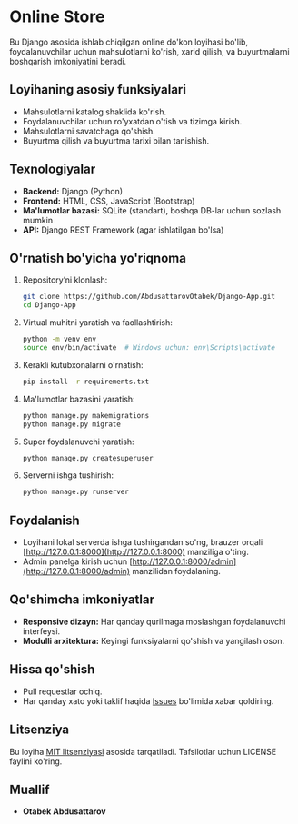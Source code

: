 # Online Store

Bu Django asosida ishlab chiqilgan online do'kon loyihasi bo'lib, foydalanuvchilar uchun mahsulotlarni ko'rish, xarid qilish, va buyurtmalarni boshqarish imkoniyatini beradi.

## Loyihaning asosiy funksiyalari
- Mahsulotlarni katalog shaklida ko'rish.
- Foydalanuvchilar uchun ro'yxatdan o'tish va tizimga kirish.
- Mahsulotlarni savatchaga qo'shish.
- Buyurtma qilish va buyurtma tarixi bilan tanishish.

## Texnologiyalar
- **Backend:** Django (Python)
- **Frontend:** HTML, CSS, JavaScript (Bootstrap)
- **Ma'lumotlar bazasi:** SQLite (standart), boshqa DB-lar uchun sozlash mumkin
- **API:** Django REST Framework (agar ishlatilgan bo'lsa)

## O'rnatish bo'yicha yo'riqnoma
1. Repository’ni klonlash:
   ```bash
   git clone https://github.com/AbdusattarovOtabek/Django-App.git
   cd Django-App
   ```
2. Virtual muhitni yaratish va faollashtirish:
   ```bash
   python -m venv env
   source env/bin/activate  # Windows uchun: env\Scripts\activate
   ```
3. Kerakli kutubxonalarni o'rnatish:
   ```bash
   pip install -r requirements.txt
   ```
4. Ma'lumotlar bazasini yaratish:
   ```bash
   python manage.py makemigrations
   python manage.py migrate
   ```
5. Super foydalanuvchi yaratish:
   ```bash
   python manage.py createsuperuser
   ```
6. Serverni ishga tushirish:
   ```bash
   python manage.py runserver
   ```

## Foydalanish
- Loyihani lokal serverda ishga tushirgandan so'ng, brauzer orqali [http://127.0.0.1:8000](http://127.0.0.1:8000) manziliga o'ting.
- Admin panelga kirish uchun [http://127.0.0.1:8000/admin](http://127.0.0.1:8000/admin) manzilidan foydalaning.

## Qo'shimcha imkoniyatlar
- **Responsive dizayn:** Har qanday qurilmaga moslashgan foydalanuvchi interfeysi.
- **Modulli arxitektura:** Keyingi funksiyalarni qo'shish va yangilash oson.

## Hissa qo'shish
- Pull requestlar ochiq.
- Har qanday xato yoki taklif haqida [Issues](https://github.com/AbdusattarovOtabek/Django-App/issues) bo'limida xabar qoldiring.

## Litsenziya
Bu loyiha [MIT litsenziyasi](LICENSE) asosida tarqatiladi. Tafsilotlar uchun LICENSE faylini ko'ring.

## Muallif
- **Otabek Abdusattarov**

